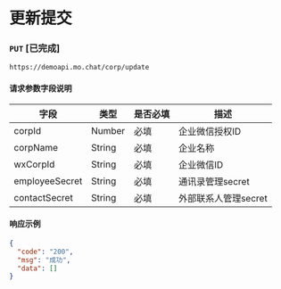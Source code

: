 # 更新提交
### `PUT`  [已完成]
```
https://demoapi.mo.chat/corp/update
```

#### 请求参数字段说明

| 字段  | 类型 | 是否必填 | 描述|
| ------------- | ------------- | ------------------ | ------------------ |
| corpId  | Number  | 必填 | 企业微信授权ID |
| corpName  | String  | 必填 | 企业名称 |
| wxCorpId  | String  | 必填 | 企业微信ID |
| employeeSecret  | String  | 必填 | 通讯录管理secret |
| contactSecret  | String  | 必填 | 外部联系人管理secret |


#### 响应示例

```json
{
  "code": "200",
  "msg": "成功",
  "data": []
}
```